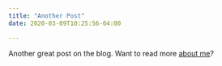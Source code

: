 ```yaml
---
title: "Another Post"
date: 2020-03-09T10:25:56-04:00

---
```


Another great post on the blog.  Want to read more [about me](/about)?


